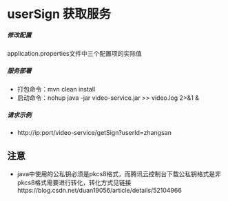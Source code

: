 # userSign 获取服务

##### 修改配置
application.properties文件中三个配置项的实际值

##### 服务部署
- 打包命令：mvn clean install
- 启动命令：nohup java -jar video-service.jar  >> video.log 2>&1 &

##### 请求示例
- http://ip:port/video-service/getSign?userId=zhangsan


注意
- 
- java中使用的公私钥必须是pkcs8格式，而腾讯云控制台下载公私钥格式是非pkcs8格式需要进行转化，转化方式见链接https://blog.csdn.net/duan19056/article/details/52104966